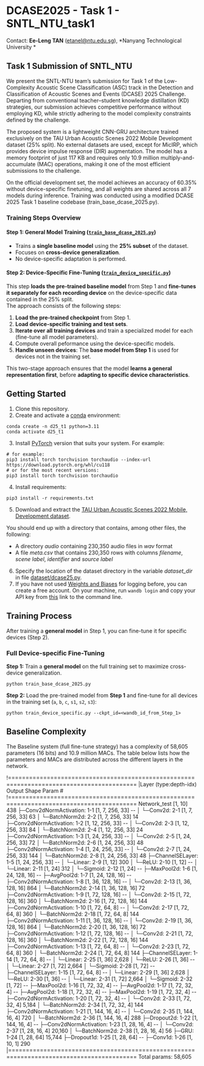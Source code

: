 # DCASE2025 - Task 1 - SNTL_NTU_task1

Contact: **Ee-Leng TAN** (etanel@ntu.edu.sg), *Nanyang Technological University *

## Task 1 Submission of SNTL_NTU

We present the SNTL-NTU team’s submission for Task 1 of the Low-Complexity Acoustic Scene Classification (ASC) track in the Detection and Classification of Acoustic Scenes and Events (DCASE) 2025 Challenge. Departing from conventional teacher–student knowledge distillation (KD) strategies, our submission achieves competitive performance without employing KD, while strictly adhering to the model complexity constraints defined by the challenge.

The proposed system is a lightweight CNN-GRU architecture trained exclusively on the TAU Urban Acoustic Scenes 2022 Mobile Development dataset (25% split). No external datasets are used, except for MicIRP, which provides device impulse response (DIR) augmentation. The model has a memory footprint of just 117 KB and requires only 10.9 million multiply-and-accumulate (MAC) operations, making it one of the most efficient submissions to the challenge.

On the official development set, the model achieves an accuracy of 60.35% without device-specific finetuning, and all weights are shared across all 7 models during inference. Training was conducted using a modified DCASE 2025 Task 1 baseline codebase (train_base_dcase_2025.py).
 

### **Training Steps Overview**
#### **Step 1: General Model Training ([`train_base_dcase_2025.py`](train_base_dcase_2025.py))**
- Trains a **single baseline model** using the **25% subset** of the dataset.
- Focuses on **cross-device generalization**.
- No device-specific adaptation is performed.

#### **Step 2: Device-Specific Fine-Tuning ([`train_device_specific.py`](train_device_specific.py))**
This step **loads the pre-trained baseline model** from Step 1 and **fine-tunes it separately for each recording device** on the device-specific 
data contained in the 25% split.  
The approach consists of the following steps:
1. **Load the pre-trained checkpoint** from Step 1.
2. **Load device-specific training and test sets**.
3. **Iterate over all training devices** and train a specialized model for each (fine-tune all model parameters).
4. Compute overall peformance using the device-specific models.
5. **Handle unseen devices**: The **base model from Step 1** is used for devices not in the training set.

This two-stage approach ensures that the model **learns a general representation first**, before **adapting to specific device characteristics**.

## Getting Started

1. Clone this repository.
2. Create and activate a [conda](https://docs.anaconda.com/free/miniconda/index.html) environment:

```
conda create -n d25_t1 python=3.11
conda activate d25_t1
```

3. Install [PyTorch](https://pytorch.org/get-started/previous-versions/) version that suits your system. For example:

```
# for example:
pip3 install torch torchvision torchaudio --index-url https://download.pytorch.org/whl/cu118
# or for the most recent versions:
pip3 install torch torchvision torchaudio
```

4. Install requirements:

```
pip3 install -r requirements.txt
```

5. Download and extract the [TAU Urban Acoustic Scenes 2022 Mobile, Development dataset](https://zenodo.org/records/6337421).

You should end up with a directory that contains, among other files, the following:
* A directory *audio* containing 230,350 audio files in *wav* format
* A file *meta.csv* that contains 230,350 rows with columns *filename*, *scene label*, *identifier* and *source label*

6. Specify the location of the dataset directory in the variable *dataset_dir* in file [dataset/dcase25.py](dataset/dcase25.py).
7. If you have not used [Weights and Biases](https://wandb.ai/site) for logging before, you can create a free account. On your
machine, run ```wandb login``` and copy your API key from [this](https://wandb.ai/authorize) link to the command line.

## Training Process

After training a **general model** in Step 1, you can fine-tune it for specific devices (Step 2).  

### Full Device-specific Fine-Tuning

**Step 1:** Train a **general model** on the full training set to maximize cross-device generalization.

```
python train_base_dcase_2025.py
```

**Step 2:** Load the pre-trained model from **Step 1** and fine-tune for all devices in the training set (`a`, `b`, `c`, `s1`, `s2`, `s3`):

```
python train_device_specific.py --ckpt_id=<wandb_id_from_Step_1>
```

## Baseline Complexity

The Baseline system (full fine-tune strategy) has a complexity of 58,605 parameters (16 bits) and 10.9 million MACs. The table below lists how the parameters
and MACs are distributed across the different layers in the network.

!==========================================================================================
|Layer (type:depth-idx)                   Output Shape              Param #
!==========================================================================================
Network_test                             [1, 10]                   438
├─Conv2dNormActivation: 1-1              [1, 7, 256, 33]           --
│    └─Conv2d: 2-1                       [1, 7, 256, 33]           63
│    └─BatchNorm2d: 2-2                  [1, 7, 256, 33]           14
├─Conv2dNormActivation: 1-2              [1, 12, 256, 33]          --
│    └─Conv2d: 2-3                       [1, 12, 256, 33]          84
│    └─BatchNorm2d: 2-4                  [1, 12, 256, 33]          24
├─Conv2dNormActivation: 1-3              [1, 24, 256, 33]          --
│    └─Conv2d: 2-5                       [1, 24, 256, 33]          72
│    └─BatchNorm2d: 2-6                  [1, 24, 256, 33]          48
├─Conv2dNormActivation: 1-4              [1, 24, 256, 33]          --
│    └─Conv2d: 2-7                       [1, 24, 256, 33]          144
│    └─BatchNorm2d: 2-8                  [1, 24, 256, 33]          48
├─ChannelSELayer: 1-5                    [1, 24, 256, 33]          --
│    └─Linear: 2-9                       [1, 12]                   300
│    └─ReLU: 2-10                        [1, 12]                   --
│    └─Linear: 2-11                      [1, 24]                   312
│    └─Sigmoid: 2-12                     [1, 24]                   --
├─MaxPool2d: 1-6                         [1, 24, 128, 16]          --
├─AvgPool2d: 1-7                         [1, 24, 128, 16]          --
├─Conv2dNormActivation: 1-8              [1, 36, 128, 16]          --
│    └─Conv2d: 2-13                      [1, 36, 128, 16]          864
│    └─BatchNorm2d: 2-14                 [1, 36, 128, 16]          72
├─Conv2dNormActivation: 1-9              [1, 72, 128, 16]          --
│    └─Conv2d: 2-15                      [1, 72, 128, 16]          360
│    └─BatchNorm2d: 2-16                 [1, 72, 128, 16]          144
├─Conv2dNormActivation: 1-10             [1, 72, 64, 8]            --
│    └─Conv2d: 2-17                      [1, 72, 64, 8]            360
│    └─BatchNorm2d: 2-18                 [1, 72, 64, 8]            144
├─Conv2dNormActivation: 1-11             [1, 36, 128, 16]          --
│    └─Conv2d: 2-19                      [1, 36, 128, 16]          864
│    └─BatchNorm2d: 2-20                 [1, 36, 128, 16]          72
├─Conv2dNormActivation: 1-12             [1, 72, 128, 16]          --
│    └─Conv2d: 2-21                      [1, 72, 128, 16]          360
│    └─BatchNorm2d: 2-22                 [1, 72, 128, 16]          144
├─Conv2dNormActivation: 1-13             [1, 72, 64, 8]            --
│    └─Conv2d: 2-23                      [1, 72, 64, 8]            360
│    └─BatchNorm2d: 2-24                 [1, 72, 64, 8]            144
├─ChannelSELayer: 1-14                   [1, 72, 64, 8]            --
│    └─Linear: 2-25                      [1, 36]                   2,628
│    └─ReLU: 2-26                        [1, 36]                   --
│    └─Linear: 2-27                      [1, 72]                   2,664
│    └─Sigmoid: 2-28                     [1, 72]                   --
├─ChannelSELayer: 1-15                   [1, 72, 64, 8]            --
│    └─Linear: 2-29                      [1, 36]                   2,628
│    └─ReLU: 2-30                        [1, 36]                   --
│    └─Linear: 2-31                      [1, 72]                   2,664
│    └─Sigmoid: 2-32                     [1, 72]                   --
├─MaxPool2d: 1-16                        [1, 72, 32, 4]            --
├─AvgPool2d: 1-17                        [1, 72, 32, 4]            --
├─AvgPool2d: 1-18                        [1, 72, 32, 4]            --
├─MaxPool2d: 1-19                        [1, 72, 32, 4]            --
├─Conv2dNormActivation: 1-20             [1, 72, 32, 4]            --
│    └─Conv2d: 2-33                      [1, 72, 32, 4]            5,184
│    └─BatchNorm2d: 2-34                 [1, 72, 32, 4]            144
├─Conv2dNormActivation: 1-21             [1, 144, 16, 4]           --
│    └─Conv2d: 2-35                      [1, 144, 16, 4]           720
│    └─BatchNorm2d: 2-36                 [1, 144, 16, 4]           288
├─Dropout2d: 1-22                        [1, 144, 16, 4]           --
├─Conv2dNormActivation: 1-23             [1, 28, 16, 4]            --
│    └─Conv2d: 2-37                      [1, 28, 16, 4]            20,160
│    └─BatchNorm2d: 2-38                 [1, 28, 16, 4]            56
├─GRU: 1-24                              [1, 28, 64]               15,744
├─Dropout1d: 1-25                        [1, 28, 64]               --
├─Conv1d: 1-26                           [1, 10, 1]                290
|==========================================================================================
Total params: 58,605
